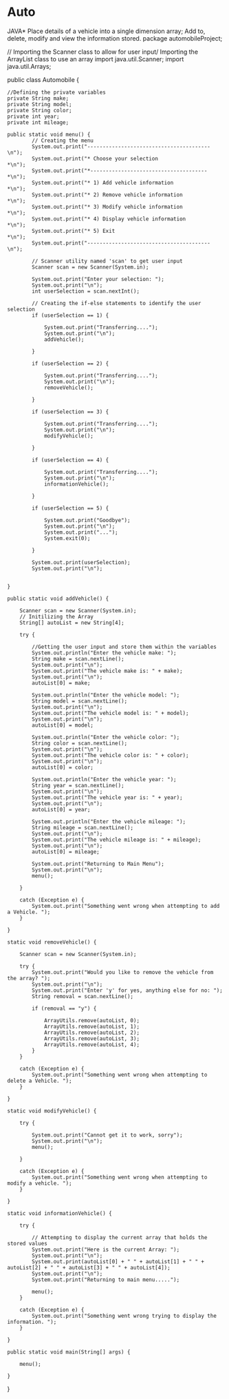 # Auto
JAVA* Place details of a vehicle into a single dimension array; Add to, delete, modify and view the information stored.
package automobileProject;


// Importing the Scanner class to allow for user input/ Importing the ArrayList class to use an array
import java.util.Scanner;
import java.util.Arrays;

public class Automobile {
	
	//Defining the private variables
	private String make;
	private String model;
	private String color;
	private int year;
	private int mileage;
	
	public static void menu() {
			// Creating the menu
			System.out.print("----------------------------------------\n");
			System.out.print("* Choose your selection                *\n");
			System.out.print("*--------------------------------------*\n");
			System.out.print("* 1) Add vehicle information           *\n");
			System.out.print("* 2) Remove vehicle information        *\n");
			System.out.print("* 3) Modify vehicle information        *\n");
			System.out.print("* 4) Display vehicle information       *\n");
			System.out.print("* 5) Exit                              *\n");
			System.out.print("----------------------------------------\n");
				
			// Scanner utility named 'scan' to get user input
			Scanner scan = new Scanner(System.in);
				
			System.out.print("Enter your selection: ");
			System.out.print("\n");
			int userSelection = scan.nextInt();
				
			// Creating the if-else statements to identify the user selection
			if (userSelection == 1) {
					
				System.out.print("Transferring....");
				System.out.print("\n");
				addVehicle();
				
			}
			
			if (userSelection == 2) {
				
				System.out.print("Transferring....");
				System.out.print("\n");
				removeVehicle();
				
			}
			
			if (userSelection == 3) {
				
				System.out.print("Transferring....");
				System.out.print("\n");
				modifyVehicle();
				
			}
			
			if (userSelection == 4) {
				
				System.out.print("Transferring....");
				System.out.print("\n");
				informationVehicle();
				
			}
			
			if (userSelection == 5) {
				
				System.out.print("Goodbye");
				System.out.print("\n");
				System.out.print("...");
				System.exit(0);
				
			}
			
			System.out.print(userSelection);
			System.out.print("\n");
				
		
	}
	
	public static void addVehicle() {
		
		Scanner scan = new Scanner(System.in);
		// Initilizing the Array
		String[] autoList = new String[4];
		
		try {
			
			//Getting the user input and store them within the variables
			System.out.println("Enter the vehicle make: ");
			String make = scan.nextLine();
			System.out.print("\n");
			System.out.print("The vehicle make is: " + make);
			System.out.print("\n");
			autoList[0] = make;
				
			System.out.println("Enter the vehicle model: ");
			String model = scan.nextLine();
			System.out.print("\n");
			System.out.print("The vehicle model is: " + model);
			System.out.print("\n");
			autoList[0] = model;
				
			System.out.println("Enter the vehicle color: ");
			String color = scan.nextLine();
			System.out.print("\n");
			System.out.print("The vehicle color is: " + color);
			System.out.print("\n");
			autoList[0] = color;
				
			System.out.println("Enter the vehicle year: ");
			String year = scan.nextLine();
			System.out.print("\n");
			System.out.print("The vehicle year is: " + year);
			System.out.print("\n");
			autoList[0] = year;
				
			System.out.println("Enter the vehicle mileage: ");
			String mileage = scan.nextLine();
			System.out.print("\n");
			System.out.print("The vehicle mileage is: " + mileage);
			System.out.print("\n");
			autoList[0] = mileage;
			
			System.out.print("Returning to Main Menu");
			System.out.print("\n");
			menu();
			
		}
		
		catch (Exception e) {
			System.out.print("Something went wrong when attempting to add a Vehicle. ");
		}
	
	}
	
	static void removeVehicle() {
			
		Scanner scan = new Scanner(System.in);
		
		try {
			System.out.print("Would you like to remove the vehicle from the array? ");
			System.out.print("\n");
			System.out.print("Enter 'y' for yes, anything else for no: ");
			String removal = scan.nextLine();
			
			if (removal == "y") {
				
				ArrayUtils.remove(autoList, 0);
				ArrayUtils.remove(autoList, 1);
				ArrayUtils.remove(autoList, 2);
				ArrayUtils.remove(autoList, 3);
				ArrayUtils.remove(autoList, 4);
			}
		}
		
		catch (Exception e) {
			System.out.print("Something went wrong when attempting to delete a Vehicle. ");
		}
	
	}
	
	static void modifyVehicle() {
		
		try {
			
			System.out.print("Cannot get it to work, sorry");
			System.out.print("\n");
			menu();
			
		}
		
		catch (Exception e) {
			System.out.print("Something went wrong when attempting to modify a vehicle. ");
		}
	
	}
	
	static void informationVehicle() {
		
		try {
			
			// Attempting to display the current array that holds the stored values
			System.out.print("Here is the current Array: ");
			System.out.print("\n");
			System.out.print(autoList[0] + " " + autoList[1] + " " + autoList[2] + " " + autoList[3] + " " + autoList[4]);
			System.out.print("\n");
			System.out.print("Returning to main menu.....");
			
			menu();
		}
		
		catch (Exception e) {
			System.out.print("Something went wrong trying to display the information. ");
		}
	
	}
	
	public static void main(String[] args) {
		
		menu();

	}

}
